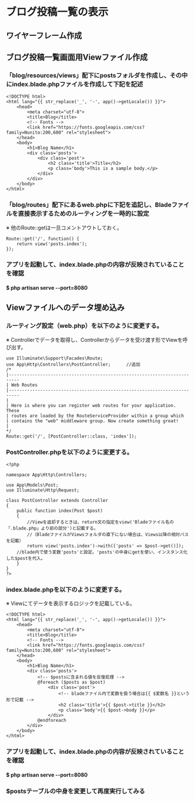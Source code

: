 # ブログ投稿一覧の表示

## ワイヤーフレーム作成



## ブログ投稿一覧画面用Viewファイル作成

### 「blog/resources/views」配下にpostsフォルダを作成し、その中にindex.blade.phpファイルを作成して下記を記述

    <!DOCTYPE html>
    <html lang="{{ str_replace('_', '-', app()->getLocale()) }}">
        <head>
            <meta charset="utf-8">
            <title>Blog</title>
            <!-- Fonts -->
            <link href="https://fonts.googleapis.com/css?family=Nunito:200,600" rel="stylesheet">
        </head>
        <body>
            <h1>Blog Name</h1>
            <div class='posts'>
                <div class='post'>
                    <h2 class='title'>Title</h2>
                    <p class='body'>This is a sample body.</p>
                </div>
            </div>
        </body>
    </html>

### 「blog/routes」配下にあるweb.phpに下記を追記し、Bladeファイルを直接表示するためのルーティングを一時的に設定
※ 他のRoute::getは一旦コメントアウトしておく。

    Route::get('/', function() {
        return view('posts.index');
    });

### アプリを起動して、index.blade.phpの内容が反映されていることを確認
#### $ php artisan serve --port=8080

## Viewファイルへのデータ埋め込み

### ルーティング設定（web.php）を以下のように変更する。
※ Controllerでデータを取得し、Controllerからデータを受け渡す形でViewを呼び出す。

    use Illuminate\Support\Facades\Route;
    use App\Http\Controllers\PostController;      //追加
    /*
    |--------------------------------------------------------------------------
    | Web Routes
    |--------------------------------------------------------------------------
    |
    | Here is where you can register web routes for your application. These
    | routes are loaded by the RouteServiceProvider within a group which
    | contains the "web" middleware group. Now create something great!
    |
    */
    Route::get('/', [PostController::class, 'index']);

### PostController.phpを以下のように変更する。

    <?php

    namespace App\Http\Controllers;

    use App\Models\Post;
    use Illuminate\Http\Request;

    class PostController extends Controller
    {
        public function index(Post $post)
        {
            //Viewを返却するときは、return文の指定をview('Bladeファイル名の「.blade.php」より前の部分')と記載する。
            //（BladeファイルがViewsフォルダの直下にない場合は、Views以降の相対パスを記載）
            return view('posts.index')->with(['posts' => $post->get()]);  
        //blade内で使う変数'posts'と設定。'posts'の中身にgetを使い、インスタンス化した$postを代入。
        }
    }
    ?>

### index.blade.phpを以下のように変更する。
※ Viewにてデータを表示するロジックを記載している。

    <!DOCTYPE html>
    <html lang="{{ str_replace('_', '-', app()->getLocale()) }}">
        <head>
            <meta charset="utf-8">
            <title>Blog</title>
            <!-- Fonts -->
            <link href="https://fonts.googleapis.com/css?family=Nunito:200,600" rel="stylesheet">
        </head>
        <body>
            <h1>Blog Name</h1>
            <div class='posts'>
                <!-- $postsに含まれる値を反復処理 -->
                @foreach ($posts as $post)
                    <div class='post'>
                        <!-- bladeファイル内で変数を扱う場合は{{ $変数名 }}という形で記載 -->
                        <h2 class='title'>{{ $post->title }}</h2>
                        <p class='body'>{{ $post->body }}</p>
                    </div>
                @endforeach
            </div>
        </body>
    </html>

### アプリを起動して、index.blade.phpの内容が反映されていることを確認
#### $ php artisan serve --port=8080

### $postsテーブルの中身を変更して再度実行してみる